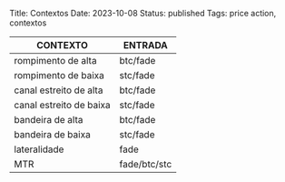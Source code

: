 Title: Contextos
Date: 2023-10-08
Status: published
Tags: price action, contextos

| CONTEXTO | ENTRADA | 
| ----- | ----- | 
| rompimento de alta | btc/fade |
| rompimento de baixa | stc/fade |
| canal estreito de alta | btc/fade |
| canal estreito de baixa | stc/fade |
| bandeira de alta | btc/fade |
| bandeira de baixa |stc/fade |
| lateralidade | fade | 
| MTR | fade/btc/stc |
